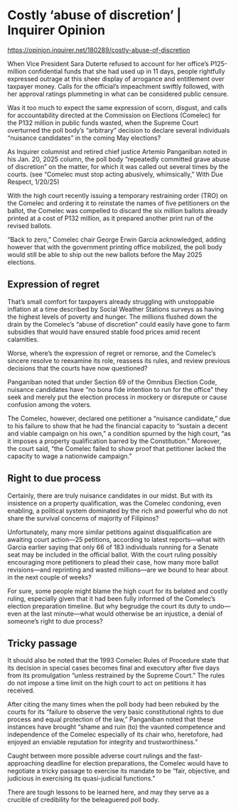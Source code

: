 # Costly ‘abuse of discretion’ | Inquirer Opinion

https://opinion.inquirer.net/180289/costly-abuse-of-discretion



When Vice President Sara Duterte refused to account for her office’s P125-million confidential funds that she had used up in 11 days, people rightfully expressed outrage at this sheer display of arrogance and entitlement over taxpayer money. Calls for the official’s impeachment swiftly followed, with her approval ratings plummeting in what can be considered public censure.

Was it too much to expect the same expression of scorn, disgust, and calls for accountability directed at the Commission on Elections (Comelec) for the P132 million in public funds wasted, when the Supreme Court overturned the poll body’s “arbitrary” decision to declare several individuals “nuisance candidates” in the coming May elections?

As Inquirer columnist and retired chief justice Artemio Panganiban noted in his Jan. 20, 2025 column, the poll body “repeatedly committed grave abuse of discretion” on the matter, for which it was called out several times by the courts. (see “Comelec must stop acting abusively, whimsically,” With Due Respect, 1/20/25)

With the high court recently issuing a temporary restraining order (TRO) on the Comelec and ordering it to reinstate the names of five petitioners on the ballot, the Comelec was compelled to discard the six million ballots already printed at a cost of P132 million, as it prepared another print run of the revised ballots.

“Back to zero,” Comelec chair George Erwin Garcia acknowledged, adding however that with the government printing office mobilized, the poll body would still be able to ship out the new ballots before the May 2025 elections.



##  Expression of regret



That’s small comfort for taxpayers already struggling with unstoppable inflation at a time described by Social Weather Stations surveys as having the highest levels of poverty and hunger. The millions flushed down the drain by the Comelec’s “abuse of discretion” could easily have gone to farm subsidies that would have ensured stable food prices amid recent calamities.

Worse, where’s the expression of regret or remorse, and the Comelec’s sincere resolve to reexamine its role, reassess its rules, and review previous decisions that the courts have now questioned?

Panganiban noted that under Section 69 of the Omnibus Election Code, nuisance candidates have “no bona fide intention to run for the office” they seek and merely put the election process in mockery or disrepute or cause confusion among the voters.

The Comelec, however, declared one petitioner a “nuisance candidate,” due to his failure to show that he had the financial capacity to “sustain a decent and viable campaign on his own,” a condition spurned by the high court, “as it imposes a property qualification barred by the Constitution.” Moreover, the court said, “the Comelec failed to show proof that petitioner lacked the capacity to wage a nationwide campaign.”



##  Right to due process



Certainly, there are truly nuisance candidates in our midst. But with its insistence on a property qualification, was the Comelec condoning, even enabling, a political system dominated by the rich and powerful who do not share the survival concerns of majority of Filipinos?

Unfortunately, many more similar petitions against disqualification are awaiting court action—25 petitions, according to latest reports—what with Garcia earlier saying that only 66 of 183 individuals running for a Senate seat may be included in the official ballot. With the court ruling possibly encouraging more petitioners to plead their case, how many more ballot revisions—and reprinting and wasted millions—are we bound to hear about in the next couple of weeks?

For sure, some people might blame the high court for its belated and costly ruling, especially given that it had been fully informed of the Comelec’s election preparation timeline. But why begrudge the court its duty to undo—even at the last minute—what would otherwise be an injustice, a denial of someone’s right to due process?



##  Tricky passage



It should also be noted that the 1993 Comelec Rules of Procedure state that its decision in special cases becomes final and executory after five days from its promulgation “unless restrained by the Supreme Court.” The rules do not impose a time limit on the high court to act on petitions it has received.

After citing the many times when the poll body had been rebuked by the courts for its “failure to observe the very basic constitutional rights to due process and equal protection of the law,” Panganiban noted that these instances have brought “shame and ruin (to) the vaunted competence and independence of the Comelec especially of its chair who, heretofore, had enjoyed an enviable reputation for integrity and trustworthiness.”

Caught between more possible adverse court rulings and the fast-approaching deadline for election preparations, the Comelec would have to negotiate a tricky passage to exercise its mandate to be “fair, objective, and judicious in exercising its quasi-judicial functions.”

There are tough lessons to be learned here, and may they serve as a crucible of credibility for the beleaguered poll body.
